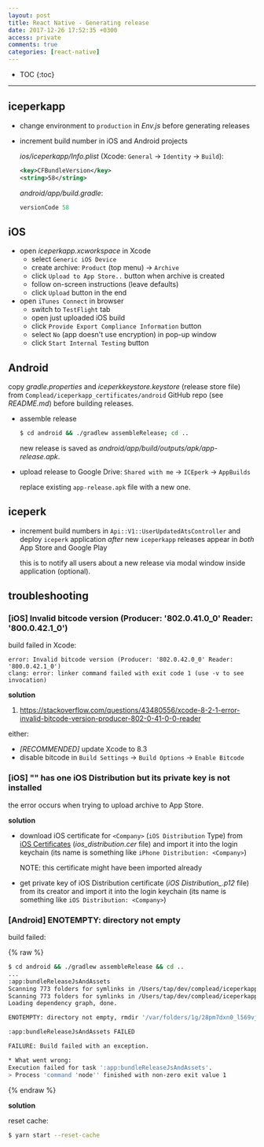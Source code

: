 ```yaml
---
layout: post
title: React Native - Generating release
date: 2017-12-26 17:52:35 +0300
access: private
comments: true
categories: [react-native]
---
```


<!-- more -->

* TOC
{:toc}
<hr>

iceperkapp
-----------

- change environment to `production` in _Env.js_ before generating releases
- increment build number in iOS and Android projects

  _ios/iceperkapp/Info.plist_ (Xcode: `General` -> `Identity` -> `Build`):

  ```xml
  <key>CFBundleVersion</key>
  <string>58</string>
  ```

  _android/app/build.gradle_:

  ```groovy
  versionCode 58
  ```

iOS
---

- open _iceperkapp.xcworkspace_ in Xcode
  - select `Generic iOS Device`
  - create archive: `Product` (top menu) -> `Archive`
  - click `Upload to App Store..` button when archive is created
  - follow on-screen instructions (leave defaults)
  - click `Upload` button in the end
- open `iTunes Connect` in browser
  - switch to `TestFlight` tab
  - open just uploaded iOS build
  - click `Provide Export Compliance Information` button
  - select `No` (app doesn't use encryption) in pop-up window
  - click `Start Internal Testing` button

Android
-------

copy _gradle.properties_ and _iceperkkeystore.keystore_ (release store file)
from `Complead/iceperkapp_certificates/android` GitHub repo (see _README.md_)
before building releases.

- assemble release

  ```sh
  $ cd android && ./gradlew assembleRelease; cd ..
  ```

  new release is saved as _android/app/build/outputs/apk/app-release.apk_.

- upload release to Google Drive: `Shared with me` -> `ICEperk` -> `AppBuilds`

  replace existing `app-release.apk` file with a new one.

iceperk
-------

- increment build numbers in `Api::V1::UserUpdatedAtsController` and deploy
  `iceperk` application *after* new `iceperkapp` releases appear in *both*
  App Store and Google Play

  this is to notify all users about a new release via modal window inside
  application (optional).

troubleshooting
---------------

### [iOS] Invalid bitcode version (Producer: '802.0.41.0_0' Reader: '800.0.42.1_0')

build failed in Xcode:

```
error: Invalid bitcode version (Producer: '802.0.42.0_0' Reader: '800.0.42.1_0')
clang: error: linker command failed with exit code 1 (use -v to see invocation)
```

**solution**

1. <https://stackoverflow.com/questions/43480556/xcode-8-2-1-error-invalid-bitcode-version-producer-802-0-41-0-0-reader>

either:

- *[RECOMMENDED]* update Xcode to 8.3
- disable bitcode in `Build Settings` -> `Build Options` -> `Enable Bitcode`

### [iOS] "<Company>" has one iOS Distribution but its private key is not installed

the error occurs when trying to upload archive to App Store.

**solution**

- download iOS certificate for `<Company>` (`iOS Distribution` Type) from
  [iOS Certificates](https://developer.apple.com/account/ios/certificate/)
  (_ios\_distribution.cer_ file) and import it into the login keychain
  (its name is something like `iPhone Distribution: <Company>`)

  NOTE: this certificate might have been imported already

- get private key of iOS Distribution certificate
  (_iOS Distribution\_<Company>.p12_ file) from its creator and import it into
  the login keychain (its name is something like `iOS Distribution: <Company>`)

### [Android] ENOTEMPTY: directory not empty

build failed:

{% raw %}
```sh
$ cd android && ./gradlew assembleRelease && cd ..
...
:app:bundleReleaseJsAndAssets
Scanning 773 folders for symlinks in /Users/tap/dev/complead/iceperkapp/node_modules (41ms)
Scanning 773 folders for symlinks in /Users/tap/dev/complead/iceperkapp/node_modules (37ms)
Loading dependency graph, done.

ENOTEMPTY: directory not empty, rmdir '/var/folders/1g/28pm7dxn0_l569vjyzlzp2zw0000gn/T/react-native-packager-cache-f18bd0fb39fa7507ecdd2fb6cd91757d41b78c44/cache'

:app:bundleReleaseJsAndAssets FAILED

FAILURE: Build failed with an exception.

* What went wrong:
Execution failed for task ':app:bundleReleaseJsAndAssets'.
> Process 'command 'node'' finished with non-zero exit value 1
```
{% endraw %}

**solution**

reset cache:

```sh
$ yarn start --reset-cache
```
